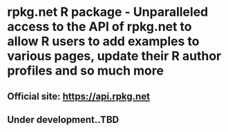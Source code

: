 # rpkg.net R package - Unparalleled access to the API of rpkg.net to allow R users to add examples to various pages, update their R author profiles and so much more

## Official site: https://api.rpkg.net


## Under development..TBD
